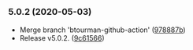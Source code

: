## <small>5.0.2 (2020-05-03)</small>

* Merge branch 'btourman-github-action' ([978887b](https://github.com/image-charts/mjml-chart/commit/978887b))
* Release v5.0.2. ([9c61566](https://github.com/image-charts/mjml-chart/commit/9c61566))



